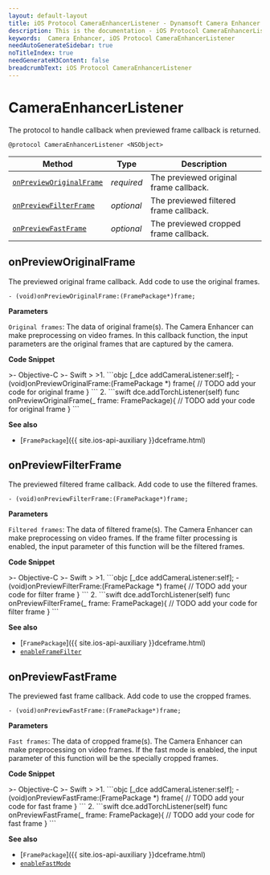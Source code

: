 ```yaml
---
layout: default-layout
title: iOS Protocol CameraEnhancerListener - Dynamsoft Camera Enhancer
description: This is the documentation - iOS Protocol CameraEnhancerListener page of Dynamsoft Camera Enhancer.
keywords:  Camera Enhancer, iOS Protocol CameraEnhancerListener
needAutoGenerateSidebar: true
noTitleIndex: true
needGenerateH3Content: false
breadcrumbText: iOS Protocol CameraEnhancerListener
---
```


# CameraEnhancerListener

The protocol to handle callback when previewed frame callback is returned.

```objc
@protocol CameraEnhancerListener <NSObject>
```

| Method | Type | Description |
| ------ | ---- | ----------- |
| [`onPreviewOriginalFrame`](#onrrevieworiginalframe) | *required* | The previewed original frame callback. |
| [`onPreviewFilterFrame`](#onpreviewfilterframe) | *optional* | The previewed filtered frame callback. |
| [`onPreviewFastFrame`](#onpreviewfastframe) | *optional* | The previewed cropped frame callback. |

## onPreviewOriginalFrame

The previewed original frame callback. Add code to use the original frames.

```objc
- (void)onPreviewOriginalFrame:(FramePackage*)frame;
```

**Parameters**

`Original frames`: The data of original frame(s). The Camera Enhancer can make preprocessing on video frames. In this callback function, the input parameters are the original frames that are captured by the camera.

**Code Snippet**

<div class="sample-code-prefix"></div>
>- Objective-C
>- Swift
>
>1. 
```objc
[_dce addCameraListener:self];
- (void)onPreviewOriginalFrame:(FramePackage *) frame{
    // TODO add your code for original frame
}
```
2. 
```swift
dce.addTorchListener(self)
func onPreviewOriginalFrame(_ frame: FramePackage){
    // TODO add your code for original frame
}
```

**See also**

- [`FramePackage`]({{ site.ios-api-auxiliary }}dceframe.html)

## onPreviewFilterFrame

The previewed filtered frame callback. Add code to use the filtered frames.

```objc
- (void)onPreviewFilterFrame:(FramePackage*)frame;
```

**Parameters**

`Filtered frames`: The data of filtered frame(s). The Camera Enhancer can make preprocessing on video frames. If the frame filter processing is enabled, the input parameter of this function will be the filtered frames.

**Code Snippet**

<div class="sample-code-prefix"></div>
>- Objective-C
>- Swift
>
>1. 
```objc
[_dce addCameraListener:self];
- (void)onPreviewFilterFrame:(FramePackage *) frame{
    // TODO add your code for filter frame
}
```
2. 
```swift
dce.addTorchListener(self)
func onPreviewFilterFrame(_ frame: FramePackage){
    // TODO add your code for filter frame
}
```

**See also**

- [`FramePackage`]({{ site.ios-api-auxiliary }}dceframe.html)
- [`enableFrameFilter`]({{site.ios-api}}preprocess.html#enableframefilter)

## onPreviewFastFrame

The previewed fast frame callback. Add code to use the cropped frames.

```objc
- (void)onPreviewFastFrame:(FramePackage*)frame;
```

**Parameters**

`Fast frames`: The data of cropped frame(s). The Camera Enhancer can make preprocessing on video frames. If the fast mode is enabled, the input parameter of this function will be the specially cropped frames.

**Code Snippet**

<div class="sample-code-prefix"></div>
>- Objective-C
>- Swift
>
>1. 
```objc
[_dce addCameraListener:self];
- (void)onPreviewFastFrame:(FramePackage *) frame{
    // TODO add your code for fast frame
}
```
2. 
```swift
dce.addTorchListener(self)
func onPreviewFastFrame(_ frame: FramePackage){
    // TODO add your code for fast frame
}
```

**See also**

- [`FramePackage`]({{ site.ios-api-auxiliary }}dceframe.html)
- [`enableFastMode`]({{site.ios-api}}preprocess.html#enablefastmode)
